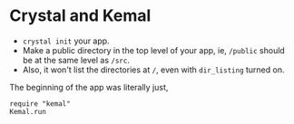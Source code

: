 # Crystal and Kemal

* `crystal init` your app.
* Make a public directory in the top level of your app, ie, `/public` should be at the same level as `/src`.
* Also, it won't list the directories at `/`, even with `dir_listing` turned on.

The beginning of the app was literally just,

```crystal
require "kemal"
Kemal.run
```